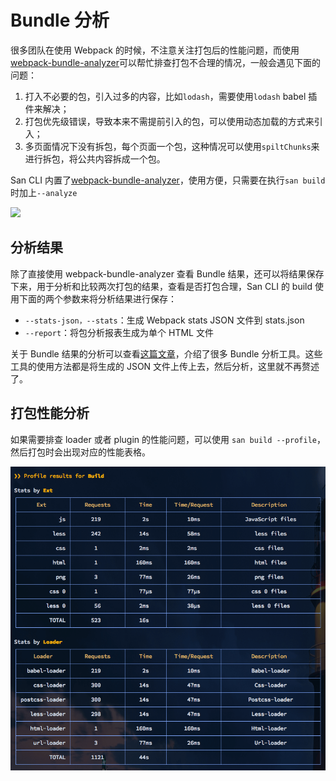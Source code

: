 # Bundle 分析

很多团队在使用 Webpack 的时候，不注意关注打包后的性能问题，而使用[webpack-bundle-analyzer](https://github.com/webpack-contrib/webpack-bundle-analyzer/)可以帮忙排查打包不合理的情况，一般会遇见下面的问题：

1. 打入不必要的包，引入过多的内容，比如`lodash`，需要使用`lodash` babel 插件来解决；
2. 打包优先级错误，导致本来不需提前引入的包，可以使用动态加载的方式来引入；
3. 多页面情况下没有拆包，每个页面一个包，这种情况可以使用`spiltChunks`来进行拆包，将公共内容拆成一个包。

San CLI 内置了[webpack-bundle-analyzer](https://github.com/webpack-contrib/webpack-bundle-analyzer/)，使用方便，只需要在执行`san build`时加上`--analyze`

![](https://cloud.githubusercontent.com/assets/302213/20628702/93f72404-b338-11e6-92d4-9a365550a701.gif)

## 分析结果

除了直接使用 webpack-bundle-analyzer 查看 Bundle 结果，还可以将结果保存下来，用于分析和比较两次打包的结果，查看是否打包合理，San CLI 的 build 使用下面的两个参数来将分析结果进行保存：

-   `--stats-json，--stats`：生成 Webpack stats JSON 文件到 stats.json
-   `--report`：将包分析报表生成为单个 HTML 文件

关于 Bundle 结果的分析可以查看[这篇文章](https://survivejs.com/webpack/optimizing/build-analysis/)，介绍了很多 Bundle 分析工具。这些工具的使用方法都是将生成的 JSON 文件上传上去，然后分析，这里就不再赘述了。

## 打包性能分析

如果需要排查 loader 或者 plugin 的性能问题，可以使用 `san build --profile`，然后打包时会出现对应的性能表格。

![](./assets/profile.png)
